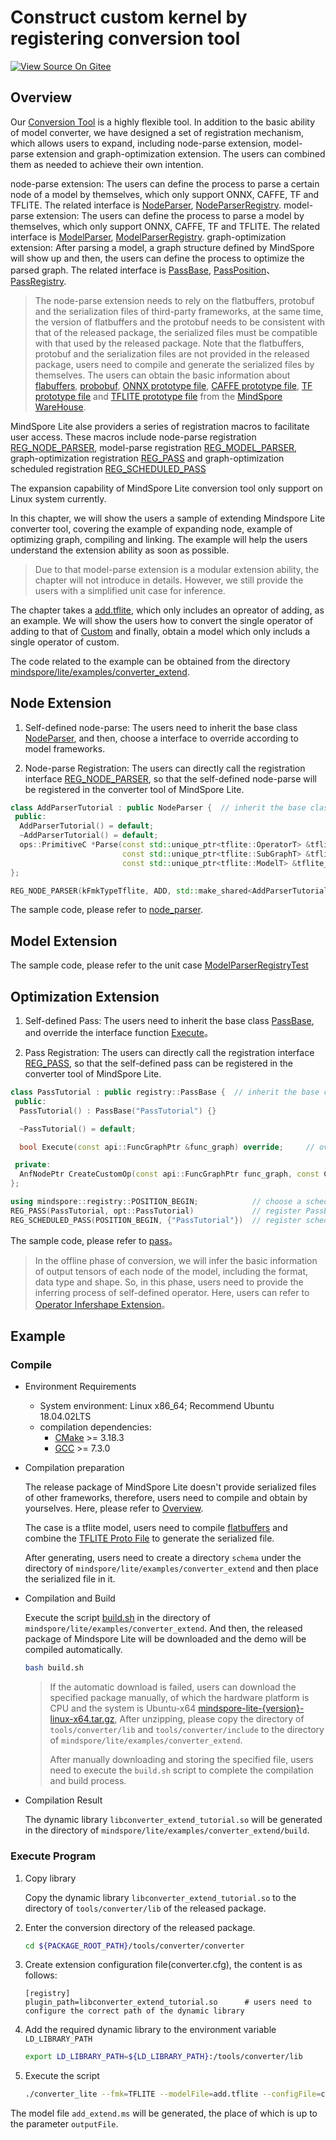 # Construct custom kernel by registering conversion tool

[![View Source On Gitee](https://mindspore-website.obs.cn-north-4.myhuaweicloud.com/website-images/r1.8/resource/_static/logo_source_en.png)](https://gitee.com/mindspore/docs/blob/r1.8/docs/lite/docs/source_en/use/converter_register.md)

## Overview

Our [Conversion Tool](https://www.mindspore.cn/lite/docs/en/r1.8/use/converter_tool.html) is a highly flexible tool. In addition to the basic ability of model converter, we have designed a set of registration mechanism, which allows users to expand, including node-parse extension, model-parse extension and graph-optimization extension. The users can combined them as needed to achieve their own intention.

node-parse extension: The users can define the process to parse a certain node of a model by themselves, which only support ONNX, CAFFE, TF and TFLITE. The related interface is [NodeParser](https://www.mindspore.cn/lite/api/en/r1.8/generate/classmindspore_converter_NodeParser.html), [NodeParserRegistry](https://www.mindspore.cn/lite/api/en/r1.8/generate/classmindspore_registry_NodeParserRegistry.html).
model-parse extension: The users can define the process to parse a model by themselves, which only support ONNX, CAFFE, TF and TFLITE. The related interface is [ModelParser](https://www.mindspore.cn/lite/api/en/r1.8/generate/classmindspore_converter_ModelParser.html), [ModelParserRegistry](https://www.mindspore.cn/lite/api/en/r1.8/generate/classmindspore_registry_ModelParserRegistry.html).
graph-optimization extension: After parsing a model, a graph structure defined by MindSpore will show up and then, the users can define the process to optimize the parsed graph. The related interface is [PassBase](https://www.mindspore.cn/lite/api/en/r1.8/generate/classmindspore_registry_PassBase.html), [PassPosition](https://mindspore.cn/lite/api/en/r1.8/generate/enum_mindspore_registry_PassPosition-1.html)、[PassRegistry](https://www.mindspore.cn/lite/api/en/r1.8/generate/classmindspore_registry_PassRegistry.html).

> The node-parse extension needs to rely on the flatbuffers, protobuf and the serialization files of third-party frameworks, at the same time, the version of flatbuffers and the protobuf needs to be consistent with that of the released package, the serialized files must be compatible with that used by the released package. Note that the flatbuffers, protobuf and the serialization files are not provided in the released package, users need to compile and generate the serialized files by themselves. The users can obtain the basic information about [flabuffers](https://gitee.com/mindspore/mindspore/blob/r1.8/cmake/external_libs/flatbuffers.cmake), [probobuf](https://gitee.com/mindspore/mindspore/blob/r1.8/cmake/external_libs/protobuf.cmake), [ONNX prototype file](https://gitee.com/mindspore/mindspore/tree/r1.8/third_party/proto/onnx), [CAFFE prototype file](https://gitee.com/mindspore/mindspore/tree/r1.8/third_party/proto/caffe), [TF prototype file](https://gitee.com/mindspore/mindspore/tree/r1.8/third_party/proto/tensorflow) and [TFLITE prototype file](https://gitee.com/mindspore/mindspore/blob/r1.8/mindspore/lite/tools/converter/parser/tflite/schema.fbs) from the [MindSpore WareHouse](https://gitee.com/mindspore/mindspore/tree/master).

MindSpore Lite alse providers a series of registration macros to facilitate user access. These macros include node-parse registration [REG_NODE_PARSER](https://www.mindspore.cn/lite/api/en/r1.8/generate/define_node_parser_registry.h_REG_NODE_PARSER-1.html), model-parse registration [REG_MODEL_PARSER](https://www.mindspore.cn/lite/api/en/r1.8/generate/define_model_parser_registry.h_REG_MODEL_PARSER-1.html), graph-optimization registration [REG_PASS](https://www.mindspore.cn/lite/api/en/r1.8/generate/define_pass_registry.h_REG_PASS-1.html) and graph-optimization scheduled registration [REG_SCHEDULED_PASS](https://www.mindspore.cn/lite/api/en/r1.8/generate/define_pass_registry.h_REG_SCHEDULED_PASS-1.html)

The expansion capability of MindSpore Lite conversion tool only support on Linux system currently.

In this chapter, we will show the users a sample of extending Mindspore Lite converter tool, covering the example of expanding node, example of optimizing graph, compiling and linking. The example will help the users understand the extension ability as soon as possible.

> Due to that model-parse extension is a modular extension ability, the chapter will not introduce in details. However, we still provide the users with a simplified unit case for inference.

The chapter takes a [add.tflite](https://download.mindspore.cn/model_zoo/official/lite/quick_start/add.tflite), which only includes an opreator of adding, as an example. We will show the users how to convert the single operator of adding to that of [Custom](https://www.mindspore.cn/lite/docs/en/r1.8/use/register_kernel.html#custom-operators) and finally, obtain a model which only includs a single operator of custom.

The code related to the example can be obtained from the directory [mindspore/lite/examples/converter_extend](https://gitee.com/mindspore/mindspore/tree/r1.8/mindspore/lite/examples/converter_extend).

## Node Extension

1. Self-defined node-parse: The users need to inherit the base class [NodeParser](https://www.mindspore.cn/lite/api/en/r1.8/generate/classmindspore_converter_NodeParser.html), and then, choose a interface to override according to model frameworks.

2. Node-parse Registration: The users can directly call the registration interface [REG_NODE_PARSER](https://www.mindspore.cn/lite/api/en/r1.8/generate/define_node_parser_registry.h_REG_NODE_PARSER-1.html), so that the self-defined node-parse will be registered in the converter tool of MindSpore Lite.

```c++
class AddParserTutorial : public NodeParser {  // inherit the base class
 public:
  AddParserTutorial() = default;
  ~AddParserTutorial() = default;
  ops::PrimitiveC *Parse(const std::unique_ptr<tflite::OperatorT> &tflite_op,            // override interface
                         const std::unique_ptr<tflite::SubGraphT> &tflite_subgraph,
                         const std::unique_ptr<tflite::ModelT> &tflite_model) override;
};

REG_NODE_PARSER(kFmkTypeTflite, ADD, std::make_shared<AddParserTutorial>());     // call the registration macro
```

The sample code, please refer to [node_parser](https://gitee.com/mindspore/mindspore/tree/r1.8/mindspore/lite/examples/converter_extend/node_parser).

## Model Extension

The sample code, please refer to the unit case [ModelParserRegistryTest](https://gitee.com/mindspore/mindspore/blob/r1.8/mindspore/lite/test/ut/tools/converter/registry/model_parser_registry_test.cc)

## Optimization Extension

1. Self-defined Pass: The users need to inherit the base class [PassBase](https://www.mindspore.cn/lite/api/en/r1.8/generate/classmindspore_registry_PassBase.html), and override the interface function [Execute](https://www.mindspore.cn/lite/api/en/r1.8/generate/classmindspore_dataset_Execute.html)。

2. Pass Registration: The users can directly call the registration interface [REG_PASS](https://www.mindspore.cn/lite/api/en/r1.8/generate/define_pass_registry.h_REG_PASS-1.html), so that the self-defined pass can be registered in the converter tool of MindSpore Lite.

```c++
class PassTutorial : public registry::PassBase {  // inherit the base class
 public:
  PassTutorial() : PassBase("PassTutorial") {}

  ~PassTutorial() = default;

  bool Execute(const api::FuncGraphPtr &func_graph) override;     // override interface

 private:
  AnfNodePtr CreateCustomOp(const api::FuncGraphPtr func_graph, const CNodePtr &cnode);
};

using mindspore::registry::POSITION_BEGIN;            // choose a scheduling position
REG_PASS(PassTutorial, opt::PassTutorial)             // register PassBase's subclass
REG_SCHEDULED_PASS(POSITION_BEGIN, {"PassTutorial"})  // register scheduling logic
```

The sample code, please refer to [pass](https://gitee.com/mindspore/mindspore/tree/r1.8/mindspore/lite/examples/converter_extend/pass)。

> In the offline phase of conversion, we will infer the basic information of output tensors of each node of the model, including the format, data type and shape. So, in this phase, users need to provide the inferring process of self-defined operator. Here, users can refer to [Operator Infershape Extension](https://www.mindspore.cn/lite/docs/en/r1.8/use/runtime_cpp.html#operator-infershape-extension)。

## Example

### Compile

- Environment Requirements

    - System environment: Linux x86_64; Recommend Ubuntu 18.04.02LTS
    - compilation dependencies:
        - [CMake](https://cmake.org/download/) >= 3.18.3
        - [GCC](https://gcc.gnu.org/releases.html) >= 7.3.0

- Compilation preparation

  The release package of MindSpore Lite doesn't provide serialized files of other frameworks, therefore, users need to compile and obtain by yourselves. Here, please refer to [Overview](https://www.mindspore.cn/lite/docs/en/r1.8/use/converter_register.html#overview).

  The case is a tflite model, users need to compile [flatbuffers](https://gitee.com/mindspore/mindspore/blob/r1.8/cmake/external_libs/flatbuffers.cmake) and combine the [TFLITE Proto File](https://gitee.com/mindspore/mindspore/blob/r1.8/mindspore/lite/tools/converter/parser/tflite/schema.fbs) to generate the serialized file.

  After generating, users need to create a directory `schema` under the directory of `mindspore/lite/examples/converter_extend` and then place the serialized file in it.

- Compilation and Build

  Execute the script [build.sh](https://gitee.com/mindspore/mindspore/blob/r1.8/mindspore/lite/examples/converter_extend/build.sh) in the directory of `mindspore/lite/examples/converter_extend`. And then, the released package of Mindspore Lite will be downloaded and the demo will be compiled automatically.

  ```bash
  bash build.sh
  ```

  > If the automatic download is failed, users can download the specified package manually, of which the hardware platform is CPU and the system is Ubuntu-x64 [mindspore-lite-{version}-linux-x64.tar.gz](https://www.mindspore.cn/lite/docs/en/r1.8/use/downloads.html), After unzipping, please copy the directory of `tools/converter/lib` and `tools/converter/include` to the directory of `mindspore/lite/examples/converter_extend`.
  >
  > After manually downloading and storing the specified file, users need to execute the `build.sh` script to complete the compilation and build process.

- Compilation Result

  The dynamic library `libconverter_extend_tutorial.so` will be generated in the directory of `mindspore/lite/examples/converter_extend/build`.

### Execute Program

1. Copy library

   Copy the dynamic library `libconverter_extend_tutorial.so` to the directory of `tools/converter/lib` of the released package.

2. Enter the conversion directory of the released package.

   ```bash
   cd ${PACKAGE_ROOT_PATH}/tools/converter/converter
   ```

3. Create extension configuration file(converter.cfg), the content is as follows:

   ```text
   [registry]
   plugin_path=libconverter_extend_tutorial.so      # users need to configure the correct path of the dynamic library
   ```

4. Add the required dynamic library to the environment variable `LD_LIBRARY_PATH`

   ```bash
   export LD_LIBRARY_PATH=${LD_LIBRARY_PATH}:/tools/converter/lib
   ```

5. Execute the script

   ```bash
   ./converter_lite --fmk=TFLITE --modelFile=add.tflite --configFile=converter.cfg --outputFile=add_extend
   ```

The model file `add_extend.ms` will be generated, the place of which is up to the parameter `outputFile`.
